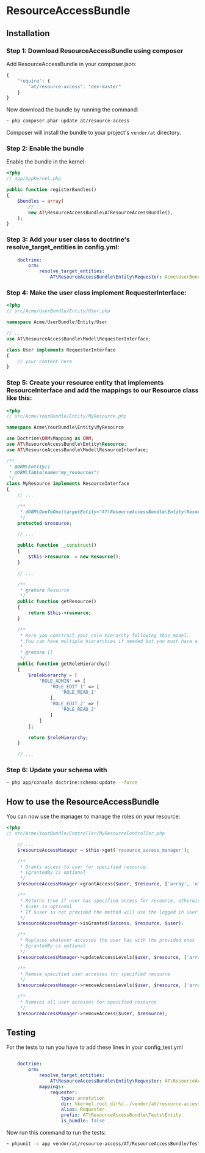 # ResourceAccessBundle

## Installation

### Step 1: Download ResourceAccessBundle using composer

Add ResourceAccessBundle in your composer.json:

``` js
{
    "require": {
        "at/resource-access": "dev-master"
    }
}
```

Now download the bundle by running the command:

``` bash
~ php composer.phar update at/resource-access
```

Composer will install the bundle to your project's `vendor/at` directory.

### Step 2: Enable the bundle

Enable the bundle in the kernel:

``` php
<?php
// app/AppKernel.php

public function registerBundles()
{
    $bundles = array(
        // ...
        new AT\ResourceAccessBundle\ATResourceAccessBundle(),
    );
}
```

### Step 3: Add your user class to doctrine's resolve_target_entities in config.yml:

``` yaml
    doctrine:
        orm:
            resolve_target_entities:
                AT\ResourceAccessBundle\Entity\Requester: Acme\UserBundle\Entity\User
```

### Step 4: Make the user class implement RequesterInterface:

``` php
<?php
// src/Acme/UserBundle/Entity/User.php

namespace Acme/UserBundle/Entity/User

// ...
use AT\ResourceAccessBundle\Model\RequesterInterface;

class User implements RequesterInterface
{
    // your content here
}
```

### Step 5: Create your resource entity that implements ResourceInterface and add the mappings to our Resource class like this:

``` php
<?php
// src/Acme/YourBundle/Entity/MyResource.php

namespace Acme\YourBundle\Entity\MyResource

use Doctrine\ORM\Mapping as ORM;
use AT\ResourceAccessBundle\Entity\Resource;
use AT\ResourceAccessBundle\Model\ResourceInterface;

/**
 * @ORM\Entity()
 * @ORM\Table(name="my_resources")
 */
class MyResource implements ResourceInterface
{
    // ...

    /**
     * @ORM\OneToOne(targetEntity="AT\ResourceAccessBundle\Entity\Resource")
     */
    protected $resource;

    // ...

    public function __construct()
    {
        $this->resource  = new Resource();
    }

    // ...

    /**
     * @return Resource
     */
    public function getResource()
    {
        return $this->resource;
    }

    /**
     * Here you construct your role hierarchy following this model.
     * You can have multiple hierarchies if needed but you must have a role that owns everything like our ROLE_ADMIN
     *
     * @return []
     */
    public function getRoleHierarchy()
    {
        $roleHierarchy = [
            'ROLE_ADMIN' => [
                'ROLE_EDIT_1' => [
                    'ROLE_READ_1'
                ],
                'ROLE_EDIT_2' => [
                    'ROLE_READ_2'
                ]
            ]
        ];

        return $roleHierarchy;
    }

    // ...
```

### Step 6: Update your schema with

``` bash
~ php app/console doctrine:schema:update --force
```

## How to use the ResourceAccessBundle

You can now use the manager to manage the roles on your resource:

``` php
<?php
// src/Acme/YourBundle/Controller/MyResourceController.php

    // ...
    $resourceAccessManager = $this->get('resource_access_manager');

    /**
     * Grants access to user for specified resource.
     * $grantedBy is optional
     */
    $resourceAccessManager->grantAccess($user, $resource, ['array', 'of', 'accesses'], $grantedBy);

    /**
     * Returns true if user has specified access for resource, otherwise returns false
     * $user is optional
     * If $user is not provided the method will use the logged in user from security.context
     */
    $resourceAccessManager->isGranted($access, $resource, $user);

    /**
     * Replaces whatever accesses the user has with the provided ones
     * $grantedBy is optional
     */
    $resourceAccessManager->updateAccessLevels($user, $resource, ['array', 'of', 'accesses'], $grantedBy);

    /**
     * Remove specified user accesses for specified resource
     */
    $resourceAccessManager->removeAccessLevels($user, $resource, ['array', 'of', 'accesses', 'to', 'be', 'removed']);

    /**
     * Removes all user accesses for specified resource
     */
    $resourceAccessManager->removeAccess($user, $resource);
```

## Testing

For the tests to run you have to add these lines in your config_test.yml

``` yaml

    doctrine:
        orm:
            resolve_target_entities:
                AT\ResourceAccessBundle\Entity\Requester: AT\ResourceAccessBundle\Tests\Entity\Requester
            mappings:
                requester:
                    type: annotation
                    dir: %kernel.root_dir%/../vendor/at/resource-access/AT/ResourceAccessBundle/Tests/Entity
                    alias: Requester
                    prefix: AT\ResourceAccessBundle\Tests\Entity
                    is_bundle: false
```

Now run this command to run the tests:

``` bash
~ phpunit -c app vendor/at/resource-access/AT/ResourceAccessBundle/Tests
```
